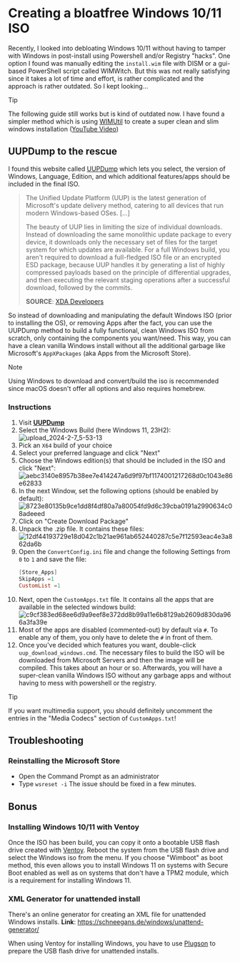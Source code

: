 # Creating a bloatfree Windows 10/11 ISO

Recently, I looked into debloating Windows 10/11 without having to tamper with Windows in post-install using Powershell and/or Registry "hacks". One option I found was manually editing the `install.wim` file with DISM or a gui-based PowerShell script called WIMWitch. But this was not really satisfying since it takes a lot of time and effort, is rather complicated and the approach is rather outdated. So I kept looking…

>[!TIP]
> 
> The following guide still works but is kind of outdated now. I have found a simpler method which is using [WIMUtil](https://github.com/memstechtips/WIMUtil) to create a super clean and slim windows installation ([YouTube Video](https://github.com/memstechtips/WIMUtil))

## UUPDump to the rescue
I found this website called [UUPDump](https://uupdump.net/) which lets you select, the version of Windows, Language, Edition, and which additional features/apps should be included in the final ISO. 

>The Unified Update Platform (UUP) is the latest generation of Microsoft's update delivery method, catering to all devices that run modern Windows-based OSes. […]
>
>The beauty of UUP lies in limiting the size of individual downloads. Instead of downloading the same monolithic update package to every device, it downloads only the necessary set of files for the target system for which updates are available. For a full Windows build, you aren't required to download a full-fledged ISO file or an encrypted ESD package, because UUP handles it by generating a list of highly compressed payloads based on the principle of differential upgrades, and then executing the relevant staging operations after a successful download, followed by the commits.
>
> **SOURCE**: [XDA Developers](https://www.xda-developers.com/uup-dump-windows-11-10-iso-update/)

So instead of downloading and manipulating the default Windows ISO (prior to installing the OS), or removing Apps after the fact, you can use the UUPDump method to build a fully functional, clean Windows ISO from scratch, only containing the components you want/need. This way, you can have a clean vanilla Windows install without all the additional garbage like Microsoft's `AppXPackages` (aka Apps from the Microsoft Store).

>[!NOTE]
>
> Using Windows to download and convert/build the iso is recommended since macOS doesn't offer all options and also requires homebrew.

### Instructions

1. Visit [**UUPDump**](https://uupdump.net/)
2. Select the Windows Build (here Windows 11, 23H2):<br>![upload_2024-2-7_5-53-13](https://github.com/5T33Z0/OC-Little-Translated/assets/76865553/a484c05f-6fea-439b-84df-1ae7dcc4e0dc)
3. Pick an `X64` build of your choice
4. Select your preferred language and click "Next"
5. Choose the Windows edition(s) that should be included in the ISO and click "Next":<br>![aebc3140e8957b38ee7e414247a6d9f97bf1174001217268d0c1043e86e62833](https://github.com/5T33Z0/OC-Little-Translated/assets/76865553/c20d3281-cc2a-4704-b795-e18949f4affe)
6. In the next Window, set the following options (should be enabled by default):<br>![8723e80135b9ce1dd8f4df80a7a80054fd9d6c39cba0191a2990634c08adeeed](https://github.com/5T33Z0/OC-Little-Translated/assets/76865553/01704a39-206d-4e6b-aeba-038b2d446403)
7. Click on "Create Download Package"
8. Unpack the .zip file. It contains these files:<br>![12df44193729e18d042c1b21ae961ab652440287c5e7f12593eac4e3a862da6b](https://github.com/5T33Z0/OC-Little-Translated/assets/76865553/e02ae73b-300b-4f73-845d-dd9a9b4824a3)
9. Open the `ConvertConfig.ini` file and change the following Settings from `0` to `1` and save the file:
    ```PowerShell
    [Store_Apps]
    SkipApps =1
    CustomList =1
    ```
10. Next, open the `CustomApps.txt` file. It contains all the apps that are available in the selected windows build:<br>![c9cf383ed68ee6d9a9eef8e372dd8b99a11e6b8129ab2609d830da966a3fa39e](https://github.com/5T33Z0/OC-Little-Translated/assets/76865553/3b69926e-fe4e-4f8c-9582-0af9bfad3d9f)
11. Most of the apps are disabled (commented-out) by default via `#`. To enable any of them, you only have to delete the `#` in front of them.
12. Once you've decided which features you want, double-click `uup_download_windows.cmd`. The necessary files to build the ISO will be downloaded from Microsoft Servers and then the image will be compiled. This takes about an hour or so. Afterwards, you will have a super-clean vanilla Windows ISO without any garbage apps and without having to mess with powershell or the registry.

> [!TIP]
>
> If you want multimedia support, you should definitely uncomment the entries in the "Media Codecs" section of `CustomApps.txt`!

## Troubleshooting

### Reinstalling the Microsoft Store
- Open the Command Prompt as an administrator 
- Type `wsreset -i` The issue should be fixed in a few minutes.

## Bonus

### Installing Windows 10/11 with Ventoy
Once the ISO has been build, you can copy it onto a bootable USB flash drive created with [Ventoy](https://www.ventoy.net/en/index.html). Reboot the system from the USB flash drive and select the Windows iso from the menu. If you choose "Wimboot" as boot method, this even allows you to install Windows 11 on systems with Secure Boot enabled as well as on systems that don't have a TPM2 module, which is a requirement for installing Windows 11.

### XML Generator for unattended install

There's an online generator for creating an XML file for unattended Windows installs. **Link**: https://schneegans.de/windows/unattend-generator/ 

When using Ventoy for installing Windows, you have to use [Plugson](https://ventoy.net/en/plugin_plugson.html) to prepare the USB flash drive for unattended installs.
